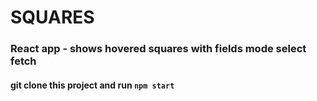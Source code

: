 # SQUARES
### React app - shows hovered squares with fields mode select fetch
#### git clone this project and run `npm start`
